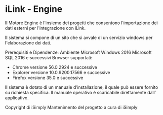 # iLink - Engine

Il Motore Engine è l'insieme dei progetti che consentono l'importazione dei dati esterni per l'integrazione con iLink.

Il sistema si compone di un sito che si avvale di un servizio windows per l'elaborazione dei dati.

Prerequisiti e Dipendenze: Ambiente Microsoft Windows 2016 Microsoft SQL 2016 e successivi 
Browser supportati:
- Chrome versione 56.0.2924 e successive 
- Explorer versione 10.0.9200.17566 e successive 
- Firefox versione 35.0 e successive

Il sistema è dotato di un manuale d’installazione, il quale può essere fornito su richiesta specifica. Il manuale operativo è scaricabile direttamente dall’ applicativo.

Copyright di iSimply
Mantenimento del progetto a cura di iSimply